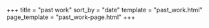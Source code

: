 +++
title = "past work"
sort_by = "date"
template = "past_work.html"
page_template = "past_work-page.html"
+++

